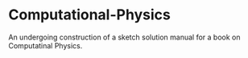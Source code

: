 # Computational-Physics
 An undergoing construction of a sketch solution manual for a book on Computatinal Physics. 
